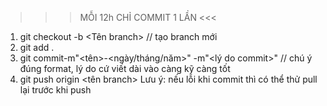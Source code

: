   >>> MỖI 12h CHỈ COMMIT 1 LẦN <<<
1. git checkout -b <Tên branch> // tạo branch mới
2. git add .
3. git commit-m"<tên>-<ngày/tháng/năm>" -m"<lý do commit>" // chú ý đúng format, lý do cứ viết dài vào càng kỹ càng tốt
4. git push origin <tên branch>
Lưu ý: nếu lỗi khi commit thì có thể thử pull lại trước khi push 
